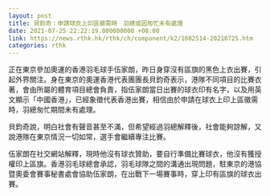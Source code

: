```yaml
---
layout: post
title: 貝鈞奇：申請球衣上印區徽需時　羽總或因匆忙未有處理
date: 2021-07-25 22:22:19.000000000 +08:00
link: https://news.rthk.hk/rthk/ch/component/k2/1602514-20210725.htm
categories: rthk
---
```


正在東京參加奧運的香港羽毛球手伍家朗，昨日身穿沒有區旗的黑色上衣出賽，引起外界關注。身在東京的奧運香港代表團團長貝鈞奇表示，港隊不同項目的比賽衣著，會由所屬的體育項目總會負責，指伍家朗當日出賽的球衣印有名字，以及用英文顯示「中國香港」，已經象徵代表香港出賽，相信由於申請在球衣上印上區徽需時，羽總匆忙期間未有處理。

貝鈞奇說，明白社會有聲音甚至不滿，但希望經過羽總解釋後，社會能夠諒解，又說港隊在東京情況一切如常，選手會繼續專注比賽。

伍家朗在社交網站解釋，現時他沒有球衣贊助，要自行準備比賽球衣，他沒有獲授權印上區旗。香港羽毛球總會承認，羽毛球隊之間的溝通出現問題，駐東京的港協暨奧委會賽事秘書處會協助伍家朗，在出戰下一場賽事時，穿上印有區旗的球衣出賽。
